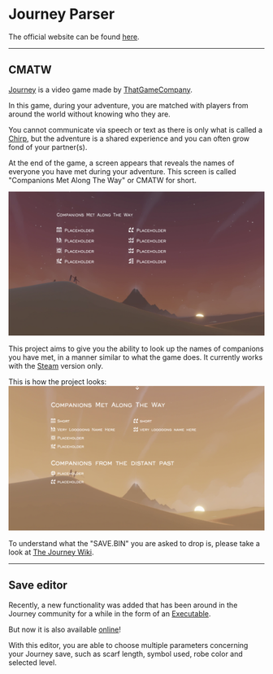 # Journey Parser

The official website can be found [here](https://www.coldknife2.ninja/Journey/journeyParser.html).

___
## CMATW
[Journey](https://thatgamecompany.com/journey/) is a video game made by [ThatGameCompany](https://thatgamecompany.com/).

In this game, during your adventure, you are matched with players from around the world without knowing who they are.

You cannot communicate via speech or text as there is only what is called a [Chirp](https://journey.fandom.com/wiki/Chirp), but the adventure is a shared experience and you can often grow fond of your partner(s).

At the end of the game, a screen appears that reveals the names of everyone you have met during your adventure. This screen is called "Companions Met Along The Way" or CMATW for short.

![imageOfTheCmatwScreen](./visualGuide.png)

This project aims to give you the ability to look up the names of companions you have met, in a manner similar to what the game does. It currently works with the [Steam](https://store.steampowered.com/app/638230/Journey) version only.

This is how the project looks:
![CMATW project](./cmatw.png)

To understand what the "SAVE.BIN" you are asked to drop is, please take a look at [The Journey Wiki](https://journey.fandom.com/wiki/Guide:_PC_version_-_Companions_Met_Along_the_Way_Problems).

___
## Save editor

Recently, a new functionality was added that has been around in the Journey community for a while in the form of an [Executable](https://github.com/zackmichaels5/Journey-Save-Editor).

But now it is also available [online](https://www.coldknife2.ninja/Journey/journeyEditor.html)!

With this editor, you are able to choose multiple parameters concerning your Journey save, such as scarf length, symbol used, robe color and selected level.